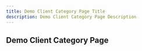 ```yaml
---
title: Demo Client Category Page Title
description: Demo Client Category Page Description
---
```


## Demo Client Category Page
